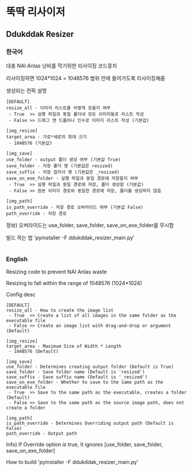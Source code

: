# 뚝딱 리사이저
## Ddukddak Resizer
### 한국어
대충 NAI Anlas 낭비를 막기위한 리사이징 코드뭉치

리사이징하면 1024*1024 = 1048576 범위 안에 들어가도록 리사이징해줌

생성되는 컨픽 설명
```
[DEFAULT]
resize_all - 이미지 리스트를 어떻게 모을지 여부
 - True  >> 실행 파일과 동일 폴더내 모든 이미지들로 리스트 작성
 - False >> 드래그 앤 드롭이나 인수로 이미지 리스트 작성 (기본값)

[img_resize]
target_area - 가로*세로의 최대 크기
 - 1048576 (기본값)

[img_save]
use_folder - output 폴더 생성 여부 (기본값 True)
save_folder - 저장 폴더 명 (기본값은 resized)
save_suffix - 저장 접미사 명 (기본값은 _resized)
save_on_exe_folder - 실행 파일과 동일 경로에 저장할지 여부
 - True  >> 실행 파일과 동일 경로에 저장, 폴더 생성함 (기본값)
 - False >> 원본 이미지 경로와 동일한 경로에 저장, 폴더를 생성하지 않음

[img_path]
is_path_override - 저장 경로 오버라이드 여부 (기본값 False)
path_override - 저장 경로
```
정보) 오버라이드는 use_folder, save_folder, save_on_exe_folder를 무시함

빌드 하는 법
'pyinstaller -F ddukddak_resizer_main.py'       




#

### English
Resizing code to prevent NAI Anlas waste

Resizing to fall within the range of 1048576 (1024*1024)

Config desc
```
[DEFAULT]
resize_all - How to create the image list
 - True  >> Create a list of all images in the same folder as the executable file
 - False >> Create an image list with drag-and-drop or argument (Default)

[img_resize]
target_area - Maximum Size of Width * Length
 - 1048576 (Default)

[img_save]
use_folder - Determines creating output folder (Default is True)
save_folder - Save folder name (Default is 'resized')
save_suffix - Save suffix name (Default is '_resized')
save_on_exe_folder - Whether to save to the same path as the executable file
 - True  >> Save to the same path as the executable, creates a folder (Default)
 - False >> Save to the same path as the source image path, does not create a folder

[img_path]
is_path_override - Determines Overriding output path (Default is False)
path_override - Output path
```
Info) If Override option is true, It ignores [use_folder, save_folder, save_on_exe_folder]    

How to build 
'pyinstaller -F ddukddak_resizer_main.py'
